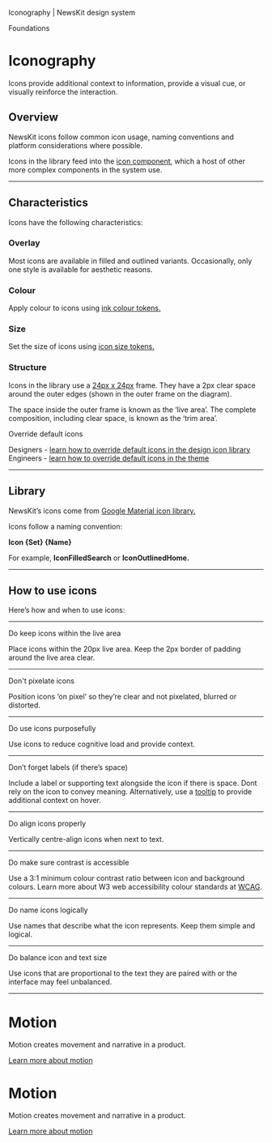 Iconography | NewsKit design system

Foundations

Iconography
===========

Icons provide additional context to information, provide a visual cue, or visually reinforce the interaction.

Overview
--------

NewsKit icons follow common icon usage, naming conventions and platform considerations where possible.  
  
Icons in the library feed into the [icon component](/components/icons/), which a host of other more complex components in the system use.

* * *

Characteristics
---------------

Icons have the following characteristics:

### Overlay

Most icons are available in filled and outlined variants. Occasionally, only one style is available for aesthetic reasons.

### Colour

Apply colour to icons using [ink colour tokens.](/theme/foundation/colours/#css-w5wzt1)

### Size

Set the size of icons using [icon size tokens.](/theme/foundation/spacing/#css-2ka130)

### Structure

Icons in the library use a [24px x 24px](https://www.figma.com/proto/44FDCMcOPHd5m29NKTESm7/Component-Documentation-Sheets?page-id=123%3A57177&node-id=123%3A57178&viewport=910%2C801%2C0.11311577260494232&scaling=min-zoom&hide-ui=1) frame. They have a 2px clear space around the outer edges (shown in the outer frame on the diagram).  
  
The space inside the outer frame is known as the ‘live area’. The complete composition, including clear space, is known as the ‘trim area’.

Override default icons

Designers - [learn how to override default icons in the design icon library](https://www.figma.com/proto/44FDCMcOPHd5m29NKTESm7/Component-Documentation-Sheets?page-id=123%3A57177&node-id=123%3A57178&viewport=909%2C801%2C0.11311577260494232&scaling=scale-down-width&hide-ui=1)  
Engineers - [learn how to override default icons in the theme](/components/icons/)

* * *

Library
-------

NewsKit’s icons come from [Google Material icon library.](https://material.io/design/iconography/system-icons.html#design-principles)

Icons follow a naming convention:  
  
**Icon {Set} {Name}**  
  
For example, **IconFilledSearch** or **IconOutlinedHome.**

* * *

How to use icons
----------------

Here’s how and when to use icons:

* * *

Do keep icons within the live area

Place icons within the 20px live area. Keep the 2px border of padding around the live area clear.

* * *

Don't pixelate icons

Position icons ‘on pixel’ so they’re clear and not pixelated, blurred or distorted.

* * *

Do use icons purposefully

Use icons to reduce cognitive load and provide context.

* * *

Don’t forget labels (if there’s space)

Include a label or supporting text alongside the icon if there is space. Dont rely on the icon to convey meaning. Alternatively, use a [tooltip](/components/tooltip/) to provide additional context on hover.

* * *

Do align icons properly

Vertically centre-align icons when next to text.

* * *

Do make sure contrast is accessible

Use a 3:1 minimum colour contrast ratio between icon and background colours. Learn more about W3 web accessibility colour standards at [WCAG](https://www.w3.org/TR/WCAG21/).

* * *

Do name icons logically

Use names that describe what the icon represents. Keep them simple and logical.

* * *

Do balance icon and text size

Use icons that are proportional to the text they are paired with or the interface may feel unbalanced.

* * *

Motion
======

Motion creates movement and narrative in a product.

[Learn more about motion](/theme/foundation/motion/)

Motion
======

Motion creates movement and narrative in a product.

[Learn more about motion](/theme/foundation/motion/)